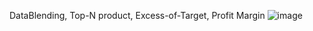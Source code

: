 DataBlending, Top-N product, Excess-of-Target, Profit Margin
![image](https://github.com/user-attachments/assets/e672dac7-5998-4cc1-8994-fe70e2ee24f7)
